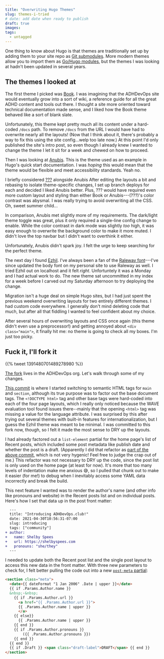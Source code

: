 ```yaml
---
title: "Overwriting Hugo Themes"
slug: themes-i-tried
# date: add date when ready to publish
draft: true
images:
tags:
  - untagged
---
```


One thing to know about Hugo is that themes are traditionally set up
by adding them to your site repo as [Git submodules]().
More modern themes allow you to import them as [Go/Hugo modules](),
but the themes I was looking at hadn't been updated in several years.

## The themes I looked at

The first theme I picked was [Book](https://themes.gohugo.io/hugo-book/).
I was imagining that the ADHDevOps site would eventually grow
into a sort of wiki, a reference guide for
all the great ADHD content and tools out there.
I thought a site more oriented toward technical documentation made sense,
and I liked how the Book theme behaved like a sort of blank slate.

Unfortunately, this theme kept pretty much all its content
under a hard-coded `/docs` path.
To remove `/docs` from the URL
I would have had to overwrite nearly all the layouts!
(Now that I think about it, there's probably a way to fix this
using the site config...welp too late now.)
At this point I'd only published the site's intro post,
so even though I already knew I wanted to change the theme
I let it sit for a week and chewed on how to proceed.

Then I was looking at [Anubis]().
This is the theme used as an example in Hugo's quick start documentation.
I was _hoping_ this would mean that the theme would be flexible
and meet accessibility standards.
Yeah no.

I briefly considered [???]() alongside Anubis
After editing the layouts a bit and rebasing to isolate theme-specific changes,
I set up branch deploys for each and decided I liked Anubis better.
Plus, ??? would have required even more custom layout and styling
than either Book or Anubis---(???)'s color contrast was abysmal.
I was really trying to avoid overwriting all the CSS.
Oh, sweet summer child...

In comparison, Anubis met slightly more of my requirements.
The dark/light theme toggle was great,
plus it only required a single-line config change to enable.
While the color contrast in dark mode was slightly _too_ high,
it was easy enough to overwrite the background color to make it more muted.
I didn't love the top navbar but I didn't want to overthink it either.

Unfortunately, Anubis didn't spark joy.
I felt the urge to keep searching for the perfect theme.

The next day I found [Ezhil]().
I've always been a fan of the [Raleway font]()---I've since updated
the body font on my personal site to use Raleway as well.
I tried Ezhil out on localhost and it felt _right_.
Unfortuntely it was a Monday and I had actual work to do.
The new theme sat uncommitted in my index for a week
before I carved out my Saturday afternoon to try deploying the change.

Migration isn't a huge deal on simple Hugo sites,
but I had just spent the previous weekend overwriting layouts
for two entirely different themes.
I had custom code everywhere.
I generally don't mind deleting code that much,
but after all that fiddling I wanted to feel confident about my choice.

After several hours of overwriting layouts and CSS once again
(this theme didn't even use a preprocessor!)
and getting annoyed about `<div class="main">`,
it finally hit me: no theme is going to check all my boxes.
I'm just too picky.

## Fuck it, I'll fork it

{{% tweet 1391480701489278980 %}}

[The fork](https://github.com/adhdevops/ezhil) lives in the ADHDevOps org.
Let's walk through some of my changes.

[This commit](https://github.com/adhdevops/ezhil/commit/bc6f8d348d75ee9eb971789247b92ea29c32141f)
is where I started switching to semantic HTML tags for `main` and `section`,
although its true purpose was to factor out the base document tags.
The `<!DOCTYPE html>` tag and other base tags were hard-coded into
each of the four page layouts, which I really only noticed because
the WAVE evaluation tool found issues there--mainly that
the opening `<html>` tag was missing a value for the language attribute.
I was surprised by this after trying out several themes
with built-in features for internationalization,
but I guess the Ezhil theme was meant to be minimal.
I was committed to this fork now, though, so I felt it made the most sense
to DRY up the layouts.

I had already factored out a `list-element` partial for the home page's
list of Recent posts, which included some post metadata like publish date
and whether the post is a draft.
(Apparently I did that refactor as
[part of the above commit](https://github.com/adhdevops/ezhil/commit/bc6f8d348d75ee9eb971789247b92ea29c32141f#diff-5f94de6d6f1f71be7e6352098044a189896abf19a6a20f85c494d008702afe35R1-R15),
which is not very hygenic!
Feel free to judge the crap out of me.)
This refactor was not necessary to DRY up the code,
since the post list is only used on the home page (at least for now).
It's more that too many levels of indentation make me anxious 😅,
so I pulled that chunk out to make it easier (for me!) to debug
when I inevitably access some YAML data incorrectly and break the build.

This next feature I wanted was to render the author's name
(and other info like pronouns and website)
in the Recent posts list and on individual posts.
Here's how I set that data up in the post front matter:

```diff
  ---
  title: "Introducing ADHDevOps.club!"
  date: 2021-04-30T10:56:31-07:00
  slug: introducing
  tags: ["community"]
+ author:
+   name: Shelby Spees
+   url: https://shelbyspees.com
+   pronouns: "she/they"
  ---
```

I needed to update both the Recent post list and the single post layout
to access this new data in the front matter.
With three new parameters to check for, I felt better pulling the code out
into a new
[`post-meta` partial](https://github.com/adhdevops/ezhil/commit/2279f8b823adc1d07c1c6f96e242c951786b5255):

```html
<section class="meta">
  <date>{{ dateFormat "1 Jan 2006" .Date | upper }}</date>  
  {{ if .Params.Author.name }}
  &nbsp;·&nbsp;
    {{ if .Params.Author.url }}
      <a href="{{ .Params.Author.url }}">
      {{ .Params.Author.name | upper }}
      </a>
    {{ else}}
      {{ .Params.Author.name | upper }}
    {{ end }}
    {{ if .Params.Author.pronouns }}
        ({{ .Params.Author.pronouns }}) 
    {{ end }}
  {{ end }}
  {{ if .Draft }} <span class="draft-label">DRAFT</span> {{ end }}
</section>
```
